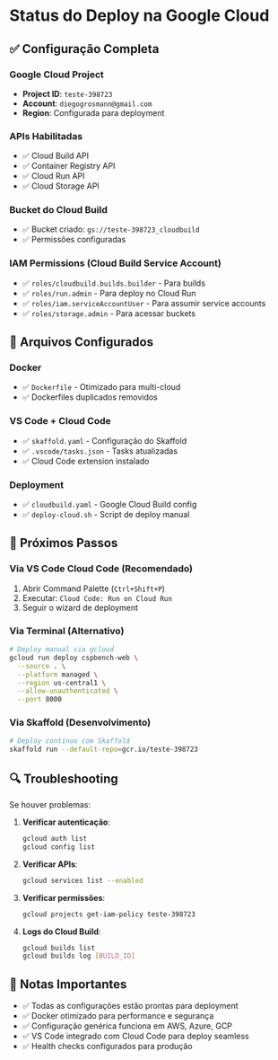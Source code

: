 # Status do Deploy na Google Cloud

## ✅ Configuração Completa

### Google Cloud Project
- **Project ID**: `teste-398723`
- **Account**: `diegogrosmann@gmail.com`
- **Region**: Configurada para deployment

### APIs Habilitadas
- ✅ Cloud Build API
- ✅ Container Registry API  
- ✅ Cloud Run API
- ✅ Cloud Storage API

### Bucket do Cloud Build
- ✅ Bucket criado: `gs://teste-398723_cloudbuild`
- ✅ Permissões configuradas

### IAM Permissions (Cloud Build Service Account)
- ✅ `roles/cloudbuild.builds.builder` - Para builds
- ✅ `roles/run.admin` - Para deploy no Cloud Run
- ✅ `roles/iam.serviceAccountUser` - Para assumir service accounts
- ✅ `roles/storage.admin` - Para acessar buckets

## 📁 Arquivos Configurados

### Docker
- ✅ `Dockerfile` - Otimizado para multi-cloud
- ✅ Dockerfiles duplicados removidos

### VS Code + Cloud Code
- ✅ `skaffold.yaml` - Configuração do Skaffold
- ✅ `.vscode/tasks.json` - Tasks atualizadas
- ✅ Cloud Code extension instalado

### Deployment
- ✅ `cloudbuild.yaml` - Google Cloud Build config
- ✅ `deploy-cloud.sh` - Script de deploy manual

## 🚀 Próximos Passos

### Via VS Code Cloud Code (Recomendado)
1. Abrir Command Palette (`Ctrl+Shift+P`)
2. Executar: `Cloud Code: Run on Cloud Run`
3. Seguir o wizard de deployment

### Via Terminal (Alternativo)
```bash
# Deploy manual via gcloud
gcloud run deploy cspbench-web \
  --source . \
  --platform managed \
  --region us-central1 \
  --allow-unauthenticated \
  --port 8000
```

### Via Skaffold (Desenvolvimento)
```bash
# Deploy contínuo com Skaffold
skaffold run --default-repo=gcr.io/teste-398723
```

## 🔍 Troubleshooting

Se houver problemas:

1. **Verificar autenticação**:
   ```bash
   gcloud auth list
   gcloud config list
   ```

2. **Verificar APIs**:
   ```bash
   gcloud services list --enabled
   ```

3. **Verificar permissões**:
   ```bash
   gcloud projects get-iam-policy teste-398723
   ```

4. **Logs do Cloud Build**:
   ```bash
   gcloud builds list
   gcloud builds log [BUILD_ID]
   ```

## 📝 Notas Importantes

- ✅ Todas as configurações estão prontas para deployment
- ✅ Docker otimizado para performance e segurança
- ✅ Configuração genérica funciona em AWS, Azure, GCP
- ✅ VS Code integrado com Cloud Code para deploy seamless
- ✅ Health checks configurados para produção

